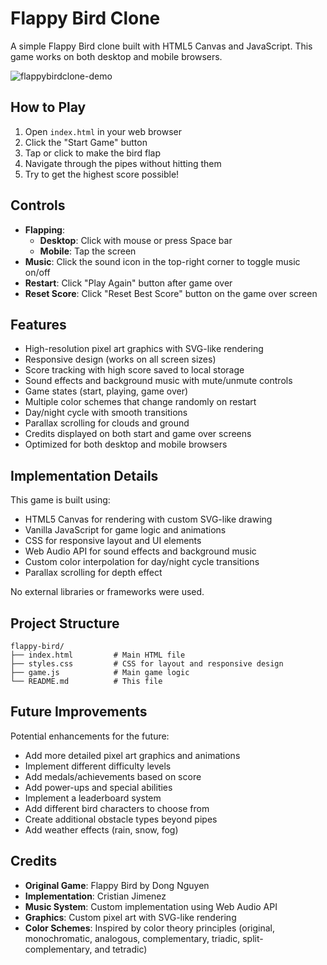 # Flappy Bird Clone

A simple Flappy Bird clone built with HTML5 Canvas and JavaScript. This game works on both desktop and mobile browsers.

![flappybirdclone-demo](https://github.com/user-attachments/assets/92588ab3-e109-4fe1-b814-2b370d9b6130)


## How to Play

1. Open `index.html` in your web browser
2. Click the "Start Game" button
3. Tap or click to make the bird flap
4. Navigate through the pipes without hitting them
5. Try to get the highest score possible!

## Controls

- **Flapping**:
  - **Desktop**: Click with mouse or press Space bar
  - **Mobile**: Tap the screen
- **Music**: Click the sound icon in the top-right corner to toggle music on/off
- **Restart**: Click "Play Again" button after game over
- **Reset Score**: Click "Reset Best Score" button on the game over screen

## Features

- High-resolution pixel art graphics with SVG-like rendering
- Responsive design (works on all screen sizes)
- Score tracking with high score saved to local storage
- Sound effects and background music with mute/unmute controls
- Game states (start, playing, game over)
- Multiple color schemes that change randomly on restart
- Day/night cycle with smooth transitions
- Parallax scrolling for clouds and ground
- Credits displayed on both start and game over screens
- Optimized for both desktop and mobile browsers

## Implementation Details

This game is built using:
- HTML5 Canvas for rendering with custom SVG-like drawing
- Vanilla JavaScript for game logic and animations
- CSS for responsive layout and UI elements
- Web Audio API for sound effects and background music
- Custom color interpolation for day/night cycle transitions
- Parallax scrolling for depth effect

No external libraries or frameworks were used.

## Project Structure

```
flappy-bird/
├── index.html         # Main HTML file
├── styles.css         # CSS for layout and responsive design
├── game.js            # Main game logic
└── README.md          # This file
```

## Future Improvements

Potential enhancements for the future:
- Add more detailed pixel art graphics and animations
- Implement different difficulty levels
- Add medals/achievements based on score
- Add power-ups and special abilities
- Implement a leaderboard system
- Add different bird characters to choose from
- Create additional obstacle types beyond pipes
- Add weather effects (rain, snow, fog)

## Credits

- **Original Game**: Flappy Bird by Dong Nguyen
- **Implementation**: Cristian Jimenez
- **Music System**: Custom implementation using Web Audio API
- **Graphics**: Custom pixel art with SVG-like rendering
- **Color Schemes**: Inspired by color theory principles (original, monochromatic, analogous, complementary, triadic, split-complementary, and tetradic)
